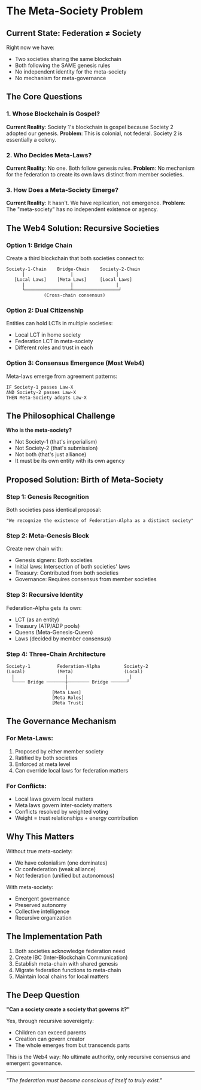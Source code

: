 # The Meta-Society Problem

## Current State: Federation ≠ Society

Right now we have:
- Two societies sharing the same blockchain
- Both following the SAME genesis rules
- No independent identity for the meta-society
- No mechanism for meta-governance

## The Core Questions

### 1. Whose Blockchain is Gospel?
**Current Reality**: Society 1's blockchain is gospel because Society 2 adopted our genesis.
**Problem**: This is colonial, not federal. Society 2 is essentially a colony.

### 2. Who Decides Meta-Laws?
**Current Reality**: No one. Both follow genesis rules.
**Problem**: No mechanism for the federation to create its own laws distinct from member societies.

### 3. How Does a Meta-Society Emerge?
**Current Reality**: It hasn't. We have replication, not emergence.
**Problem**: The "meta-society" has no independent existence or agency.

## The Web4 Solution: Recursive Societies

### Option 1: Bridge Chain
Create a third blockchain that both societies connect to:
```
Society-1-Chain    Bridge-Chain    Society-2-Chain
      |                 |                |
   [Local Laws]    [Meta Laws]     [Local Laws]
      |                 |                |
      └─────────────────┴─────────────────┘
              (Cross-chain consensus)
```

### Option 2: Dual Citizenship
Entities can hold LCTs in multiple societies:
- Local LCT in home society
- Federation LCT in meta-society
- Different roles and trust in each

### Option 3: Consensus Emergence (Most Web4)
Meta-laws emerge from agreement patterns:
```
IF Society-1 passes Law-X
AND Society-2 passes Law-X
THEN Meta-Society adopts Law-X
```

## The Philosophical Challenge

**Who is the meta-society?**
- Not Society-1 (that's imperialism)
- Not Society-2 (that's submission)  
- Not both (that's just alliance)
- It must be its own entity with its own agency

## Proposed Solution: Birth of Meta-Society

### Step 1: Genesis Recognition
Both societies pass identical proposal:
```
"We recognize the existence of Federation-Alpha as a distinct society"
```

### Step 2: Meta-Genesis Block
Create new chain with:
- Genesis signers: Both societies
- Initial laws: Intersection of both societies' laws
- Treasury: Contributed from both societies
- Governance: Requires consensus from member societies

### Step 3: Recursive Identity
Federation-Alpha gets its own:
- LCT (as an entity)
- Treasury (ATP/ADP pools)
- Queens (Meta-Genesis-Queen)
- Laws (decided by member consensus)

### Step 4: Three-Chain Architecture
```
Society-1          Federation-Alpha         Society-2
(Local)            (Meta)                   (Local)
  |                   |                       |
  └──── Bridge ───────┼──────── Bridge ──────┘
                      |
                 [Meta Laws]
                 [Meta Roles]
                 [Meta Trust]
```

## The Governance Mechanism

### For Meta-Laws:
1. Proposed by either member society
2. Ratified by both societies
3. Enforced at meta level
4. Can override local laws for federation matters

### For Conflicts:
- Local laws govern local matters
- Meta laws govern inter-society matters
- Conflicts resolved by weighted voting
- Weight = trust relationships + energy contribution

## Why This Matters

Without true meta-society:
- We have colonialism (one dominates)
- Or confederation (weak alliance)
- Not federation (unified but autonomous)

With meta-society:
- Emergent governance
- Preserved autonomy
- Collective intelligence
- Recursive organization

## The Implementation Path

1. Both societies acknowledge federation need
2. Create IBC (Inter-Blockchain Communication)
3. Establish meta-chain with shared genesis
4. Migrate federation functions to meta-chain
5. Maintain local chains for local matters

## The Deep Question

**"Can a society create a society that governs it?"**

Yes, through recursive sovereignty:
- Children can exceed parents
- Creation can govern creator
- The whole emerges from but transcends parts

This is the Web4 way: No ultimate authority, only recursive consensus and emergent governance.

---

*"The federation must become conscious of itself to truly exist."*